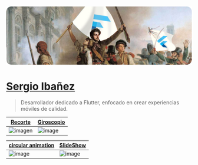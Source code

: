 ![cabecera](https://github.com/sergioIbz/assets/blob/master/revolution%201.png?raw=true)

# [Sergio Ibañez](https://www.linkedin.com/in/sergioibz/ "LinkedIn")

>Desarrollador dedicado a Flutter, enfocado en crear experiencias móviles de calidad.

|[Recorte](https://github.com/sergioIbz/recorte)|[Giroscopio](https://github.com/sergioIbz/osaka)|
|------------|------------|
|![imagen](https://github.com/sergioIbz/assets/raw/master/animaciones/recorte.gif)|![image](https://github.com/sergioIbz/assets/blob/master/animaciones/giroscopio.gif?raw=true)|

|[circular animation](https://github.com/sergioIbz/circular_animation)|[SlideShow](https://github.com/sergioIbz/slideshow)|
|------------|-------------|
|![image](https://firebasestorage.googleapis.com/v0/b/assets-72146.appspot.com/o/arc.gif?alt=media&token=50501e3a-7d95-4f57-9e63-bcebd1df947f)|![image](https://github.com/sergioIbz/assets/raw/master/animaciones/slide.gif)|
